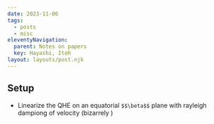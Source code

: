 ```yaml
---
date: 2023-11-06
tags:
  - posts
  - misc
eleventyNavigation:
  parent: Notes on papers
  key: Hayashi, Itoh
layout: layouts/post.njk
---
```


## Setup
* Linearize the QHE on an equatorial `$$\beta$$` plane with rayleigh dampiong of velocity (bizarrely )